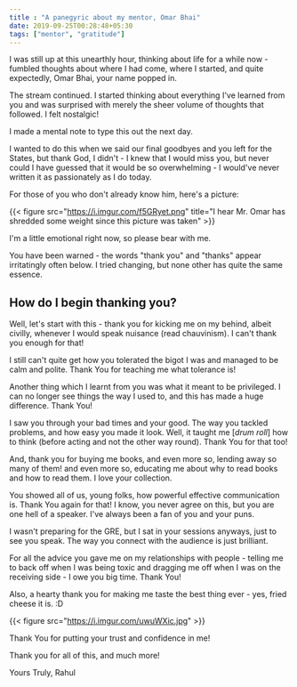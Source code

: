 ```yaml
---
title : "A panegyric about my mentor, Omar Bhai"
date: 2019-09-25T00:28:48+05:30
tags: ["mentor", "gratitude"]
---
```


I was still up at this unearthly hour, thinking about life for a while now - fumbled thoughts about where I had come, where I started, and quite expectedly, Omar Bhai, your name popped in.

The stream continued. I started thinking about everything I've learned from you and was surprised with merely the sheer volume of thoughts that followed. I felt nostalgic!

I made a mental note to type this out the next day.

I wanted to do this when we said our final goodbyes and you left for the States, but thank God, I didn't - I knew that I would miss you, but never could I have guessed that it would be so overwhelming - I would've never written it as passionately as I do today.

For those of you who don't already know him, here's a picture:

{{< figure src="https://i.imgur.com/f5GRyet.png" title="I hear Mr. Omar has shredded some weight since this picture was taken" >}}

I'm a little emotional right now, so please bear with me.

You have been warned - the words "thank you" and "thanks" appear irritatingly often below. I tried changing, but none other has quite the same essence.

## How do I begin thanking you?

Well, let's start with this - thank you for kicking me on my behind, albeit civilly, whenever I would speak nuisance (read chauvinism). I can't thank you enough for that!

I still can't quite get how you tolerated the bigot I was and managed to be calm and polite. Thank You for teaching me what tolerance is!

Another thing which I learnt from you was what it meant to be privileged. I can no longer see things the way I used to, and this has made a huge difference. Thank You!

I saw you through your bad times and your good. The way you tackled problems, and how easy you made it look. Well, it taught me [_drum roll_] how to think (before acting and not the other way round). Thank You for that too!

And, thank you for buying me books, and even more so, lending away so many of them! and even more so, educating me about why to read books and how to read them. I love your collection.

You showed all of us, young folks, how powerful effective communication is. Thank You again for that! I know, you never agree on this, but you are one hell of a speaker. I've always been a fan of you and your puns.

I wasn't preparing for the GRE, but I sat in your sessions anyways, just to see you speak. The way you connect with the audience is just brilliant.

For all the advice you gave me on my relationships with people - telling me to back off when I was being toxic and dragging me off when I was on the receiving side - I owe you big time. Thank You!

Also, a hearty thank you for making me taste the best thing ever - yes, fried cheese it is. :D

{{< figure src="https://i.imgur.com/uwuWXic.jpg" >}}

Thank You for putting your trust and confidence in me!

Thank you for all of this, and much more!

Yours Truly,
Rahul